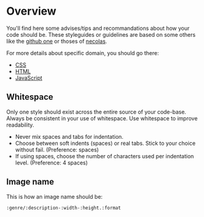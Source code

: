 # Overview

You'll find here some advises/tips and recommandations about how your code should be. These styleguides or guidelines are based on some others like the [github one](https://github.com/styleguide) or thoses of [necolas](https://github.com/necolas).

For more details about specific domain, you should go there:

- [CSS](https://github.com/kud/styleguide/blob/master/css.md)
- [HTML](https://github.com/kud/styleguide/blob/master/html.md)
- [JavaScript](https://github.com/kud/styleguide/blob/master/js.md)

## Whitespace

Only one style should exist across the entire source of your code-base. Always be consistent in your use of whitespace. Use whitespace to improve readability.

* Never mix spaces and tabs for indentation.
* Choose between soft indents (spaces) or real tabs. Stick to your choice without fail. (Preference: spaces)
* If using spaces, choose the number of characters used per indentation level. (Preference: 4 spaces)

## Image name

This is how an image name should be:

`:genre/:description-:width-:height.:format`